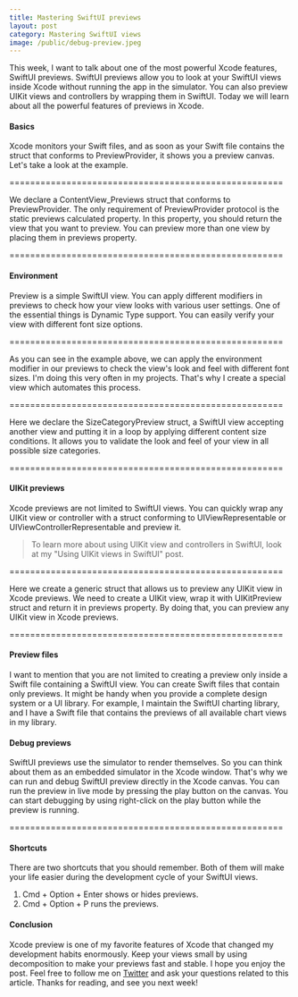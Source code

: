 ```yaml
---
title: Mastering SwiftUI previews
layout: post
category: Mastering SwiftUI views
image: /public/debug-preview.jpeg
---
```


This week, I want to talk about one of the most powerful Xcode features, SwiftUI previews. SwiftUI previews allow you to look at your SwiftUI views inside Xcode without running the app in the simulator. You can also preview UIKit views and controllers by wrapping them in SwiftUI. Today we will learn about all the powerful features of previews in Xcode.

#### Basics
Xcode monitors your Swift files, and as soon as your Swift file contains the struct that conforms to PreviewProvider, it shows you a preview canvas. Let's take a look at the example.

=====================================================

We declare a ContentView_Previews struct that conforms to PreviewProvider. The only requirement of PreviewProvider protocol is the static previews calculated property. In this property, you should return the view that you want to preview. You can preview more than one view by placing them in previews property.

=====================================================

#### Environment 
Preview is a simple SwiftUI view. You can apply different modifiers in previews to check how your view looks with various user settings. One of the essential things is Dynamic Type support. You can easily verify your view with different font size options.

=====================================================

As you can see in the example above, we can apply the environment modifier in our previews to check the view's look and feel with different font sizes. I'm doing this very often in my projects. That's why I create a special view which automates this process.

=====================================================

Here we declare the SizeCategoryPreview struct, a SwiftUI view accepting another view and putting it in a loop by applying different content size conditions. It allows you to validate the look and feel of your view in all possible size categories.

=====================================================

#### UIKit previews
Xcode previews are not limited to SwiftUI views. You can quickly wrap any UIKit view or controller with a struct conforming to UIViewRepresentable or UIViewControllerRepresentable and preview it.

> To learn more about using UIKit view and controllers in SwiftUI, look at my "Using UIKit views in SwiftUI" post.

=====================================================

Here we create a generic struct that allows us to preview any UIKit view in Xcode previews. We need to create a UIKit view, wrap it with 	UIKitPreview struct and return it in previews property. By doing that, you can preview any UIKit view in Xcode previews.

=====================================================

#### Preview files
I want to mention that you are not limited to creating a preview only inside a Swift file containing a SwiftUI view. You can create Swift files that contain only previews. It might be handy when you provide a complete design system or a UI library. For example, I maintain the SwiftUI charting library, and I have a Swift file that contains the previews of all available chart views in my library.

#### Debug previews
SwiftUI previews use the simulator to render themselves. So you can think about them as an embedded simulator in the Xcode window. That's why we can run and debug SwiftUI preview directly in the Xcode canvas.
You can run the preview in live mode by pressing the play button on the canvas. You can start debugging by using right-click on the play button while the preview is running. 

=====================================================

#### Shortcuts
There are two shortcuts that you should remember. Both of them will make your life easier during the development cycle of your SwiftUI views.

1. Cmd + Option + Enter shows or hides previews.
2. Cmd + Option + P runs the previews.

#### Conclusion
Xcode preview is one of my favorite features of Xcode that changed my development habits enormously. Keep your views small by using decomposition to make your previews fast and stable. I hope you enjoy the post. Feel free to follow me on [Twitter](https://twitter.com/mecid) and ask your questions related to this article. Thanks for reading, and see you next week!